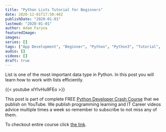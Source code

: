 ```yaml
---
title: "Python Lists Tutorial for Beginners"
date: 2020-12-01T17:50:40Z
publishDate: "2020-01-01"
lastmod: "2020-01-01"
author: Adam Faryna
featuredImage:
images:
series: []
tags: ["App Development", "Beginner", "Python", "Python3", "Tutorial", "Web Development"]
audio: []
videos: []
draft: true
---
```


List is one of the most important data type in Python. In this post you will learn how to work with lists efficiently.

{{< youtube xlYIvHu9FEo >}}

This post is part of complete FREE [Python Developer Crash Course](https://youtu.be/sd0aa3u_drI) that we publish on YouTube. We publish programming learning and IT Career videos advice multiple times a week so remember to subscribe to not miss any of them.

To checkout entire course click [the link](https://youtu.be/sd0aa3u_drI).